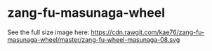# zang-fu-masunaga-wheel

See the full size image here: 
https://cdn.rawgit.com/kae76/zang-fu-masunaga-wheel/master/zang-fu-wheel-masunaga-08.svg
